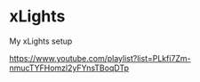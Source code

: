 # xLights
My xLights setup

https://www.youtube.com/playlist?list=PLkfi7Zm-nmucTYFHomzl2yFYnsTBoqDTp
